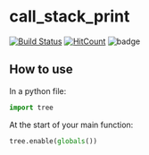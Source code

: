 # call_stack_print

[![Build Status](https://travis-ci.org/davidkristoffersen/call_stack_print.svg?branch=master)](https://travis-ci.org/davidkristoffersen/call_stack_print/builds)
[![HitCount](solnes.co/hitcounter-badge/davidkristoffersen/call_count_print.svg/)](http://solnes.co/hitcounter-badge/davidkristoffersen/call_count_print.svg/)
![badge](https://img.shields.io/badge/implemented-yes-brightgreen.svg?style=flat)

## How to use

In a python file:

```python
import tree
```

At the start of your main function:

```python
tree.enable(globals())
```
